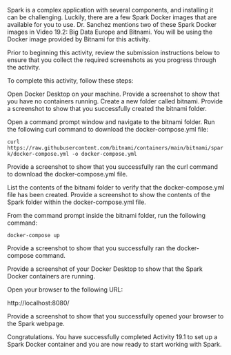 Spark is a complex application with several components, and installing it can be challenging. Luckily, there are a few Spark Docker images that are available for you to use. Dr. Sanchez mentions two of these Spark Docker images in Video 19.2: Big Data Europe and Bitnami. You will be using the Docker image provided by Bitnami for this activity.

Prior to beginning this activity, review the submission instructions below to ensure that you collect the required screenshots as you progress through the activity.

To complete this activity, follow these steps:

Open Docker Desktop on your machine. Provide a screenshot to show that you have no containers running.
Create a new folder called bitnami. Provide a screenshot to show that you successfully created the bitnami folder.

Open a command prompt window and navigate to the bitnami folder. Run the following curl command to download the docker-compose.yml file:

`curl https://raw.githubusercontent.com/bitnami/containers/main/bitnami/spark/docker-compose.yml -o docker-compose.yml`

Provide a screenshot to show that you successfully ran the curl command to download the docker-compose.yml file.

List the contents of the bitnami folder to verify that the docker-compose.yml file has been created. Provide a screenshot to show the contents of the Spark folder within the docker-compose.yml file.

From the command prompt inside the bitnami folder, run the following command:

`docker-compose up`

Provide a screenshot to show that you successfully ran the docker-compose command.

Provide a screenshot of your Docker Desktop to show that the Spark Docker containers are running.

Open your browser to the following URL:

http://localhost:8080/

Provide a screenshot to show that you successfully opened your browser to the Spark webpage. 

Congratulations. You have successfully completed Activity 19.1 to set up a Spark Docker container and you are now ready to start working with Spark.
